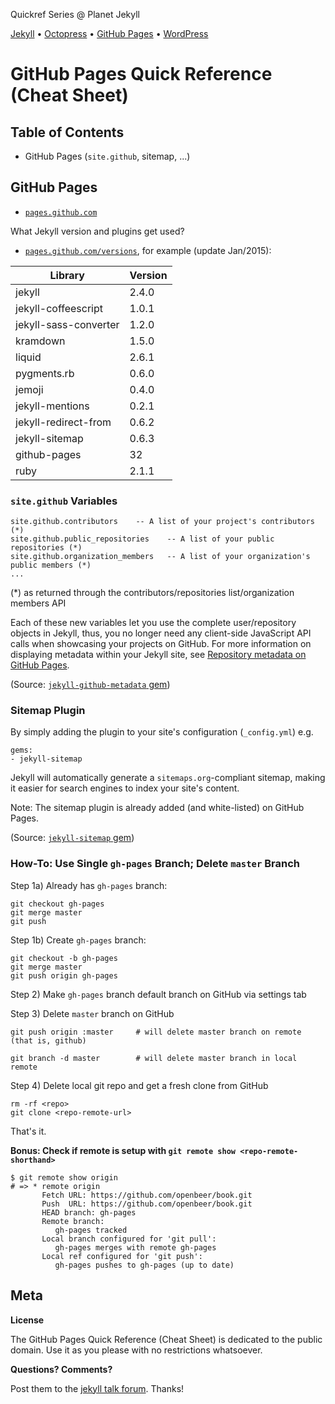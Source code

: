 Quickref Series @ Planet Jekyll

[Jekyll](https://github.com/planetjekyll/quickrefs/blob/master/JEKYLL.md) • 
[Octopress](https://github.com/planetjekyll/quickrefs/blob/master/OCTOPRESS.md)  • 
[GitHub Pages](https://github.com/planetjekyll/quickrefs/blob/master/GITHUB.md) • 
[WordPress](https://github.com/planetjekyll/quickrefs/blob/master/WORDPRESS.md)


# GitHub Pages Quick Reference (Cheat Sheet)

## Table of Contents

- GitHub Pages (`site.github`, sitemap, ...)


## GitHub Pages

- [`pages.github.com`](https://pages.github.com/)

What Jekyll version and plugins get used?

- [`pages.github.com/versions`](https://pages.github.com/versions), for example (update Jan/2015):

Library               | Version
--------------------- | -----------
jekyll                | 2.4.0
jekyll-coffeescript   | 1.0.1
jekyll-sass-converter | 1.2.0
kramdown              | 1.5.0
liquid                | 2.6.1
pygments.rb           | 0.6.0
jemoji                | 0.4.0
jekyll-mentions       | 0.2.1
jekyll-redirect-from  | 0.6.2
jekyll-sitemap        | 0.6.3
github-pages          | 32
ruby                  | 2.1.1


### `site.github` Variables

```
site.github.contributors    -- A list of your project's contributors (*)
site.github.public_repositories    -- A list of your public repositories (*)
site.github.organization_members   -- A list of your organization's public members (*)
...
```
(*) as returned through the contributors/repositories list/organization members API

Each of these new variables let you use the complete user/repository objects in Jekyll, thus,
you no longer need any client-side JavaScript API calls when showcasing
your projects on GitHub. For more information on displaying metadata
within your Jekyll site, see [Repository metadata on GitHub Pages](https://help.github.com/articles/repository-metadata-on-github-pages/).

(Source: [`jekyll-github-metadata` gem](https://github.com/jekyll/github-metadata))


### Sitemap Plugin

By simply adding the plugin to your site's configuration (`_config.yml`) e.g.

```
gems:
- jekyll-sitemap
```

Jekyll will automatically generate a `sitemaps.org`-compliant sitemap,
making it easier for search engines to index your site's content.

Note: The sitemap plugin is already added (and white-listed) on GitHub Pages.

(Source: [`jekyll-sitemap` gem](https://github.com/jekyll/jekyll-sitemap))

### How-To: Use Single `gh-pages` Branch; Delete `master` Branch

Step 1a) Already has `gh-pages` branch:

```
git checkout gh-pages   
git merge master
git push
```

Step 1b) Create `gh-pages` branch:

````
git checkout -b gh-pages
git merge master
git push origin gh-pages
````

Step 2) Make `gh-pages` branch default branch on GitHub via settings tab

Step 3)  Delete `master` branch on GitHub

```
git push origin :master     # will delete master branch on remote (that is, github)
    
git branch -d master        # will delete master branch in local remote
```

Step 4) Delete local git repo and get a fresh clone from GitHub

```
rm -rf <repo>
git clone <repo-remote-url>
```

That's it.

**Bonus: Check if remote is setup with `git remote show <repo-remote-shorthand>`**

```
$ git remote show origin
# => * remote origin
       Fetch URL: https://github.com/openbeer/book.git
       Push  URL: https://github.com/openbeer/book.git
       HEAD branch: gh-pages
       Remote branch:
          gh-pages tracked
       Local branch configured for 'git pull':
          gh-pages merges with remote gh-pages
       Local ref configured for 'git push':
          gh-pages pushes to gh-pages (up to date)
```



## Meta

**License** 

The GitHub Pages Quick Reference (Cheat Sheet) is dedicated to the public domain. 
Use it as you please with no restrictions whatsoever.

**Questions? Comments?**

Post them to the [jekyll talk forum](https://talk.jekyllrb.com). Thanks!
